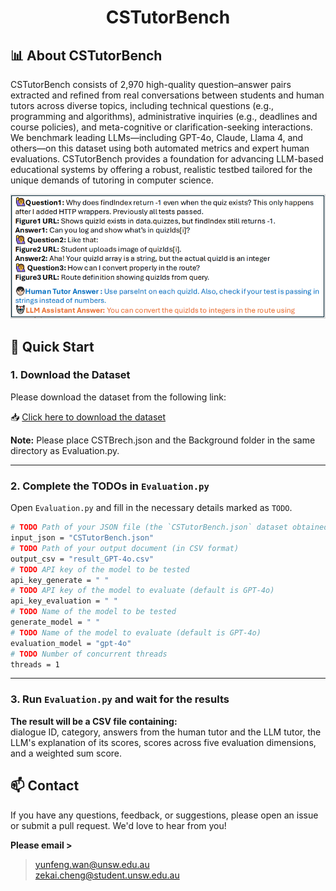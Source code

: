 <div align= "center">
    <h1> CSTutorBench </h1>
</div>

## 📊 About CSTutorBench

CSTutorBench consists of 2,970 high-quality question–answer pairs extracted and refined from real conversations between students and human tutors across diverse topics, including technical questions (e.g., programming and algorithms), administrative inquiries (e.g., deadlines and course policies), and meta-cognitive or clarification-seeking interactions.
We benchmark leading LLMs—including GPT-4o, Claude, Llama 4, and others—on this dataset using both automated metrics and expert human evaluations. CSTutorBench provides a foundation for advancing LLM-based educational systems by offering a robust, realistic testbed tailored for the unique demands of tutoring in computer science.  

![Dataset Sample](example.png)
## 🚀 Quick Start

### 1. Download the Dataset

Please download the dataset from the following link:

📥 [Click here to download the dataset](https://shorturl.at/aFyqQ)  

**Note:** 
Please place CSTBrech.json and the Background folder in the same directory as Evaluation.py. 

---

### 2. Complete the TODOs in `Evaluation.py`

Open `Evaluation.py` and fill in the necessary details marked as `TODO`.

```bash
# TODO Path of your JSON file (the `CSTutorBench.json` dataset obtained from https://shorturl.at/aFyqQ).
input_json = "CSTutorBench.json"
# TODO Path of your output document (in CSV format)
output_csv = "result_GPT-4o.csv"
# TODO API key of the model to be tested
api_key_generate = " "
# TODO API key of the model to evaluate (default is GPT-4o)
api_key_evaluation = " "
# TODO Name of the model to be tested
generate_model = " "
# TODO Name of the model to evaluate (default is GPT-4o)
evaluation_model = "gpt-4o"
# TODO Number of concurrent threads
threads = 1
```

---

### 3. Run `Evaluation.py` and wait for the results

**The result will be a CSV file containing:**   
dialogue ID, category, answers from the human tutor and the LLM tutor,
the LLM's explanation of its scores, scores across five evaluation dimensions, and a weighted sum score.

## 📫 Contact
If you have any questions, feedback, or suggestions, please open an issue or submit a pull request. We'd love to hear from you!  

**Please email >**
> [yunfeng.wan@unsw.edu.au](yunfeng.wan@unsw.edu.au)  
> [zekai.cheng@student.unsw.edu.au](zekai.cheng@student.unsw.edu.au)
